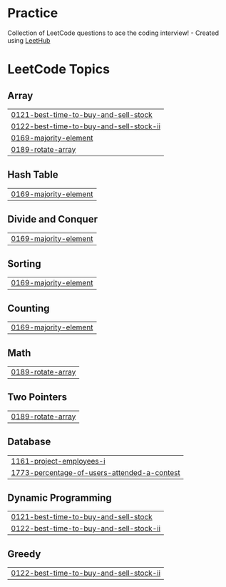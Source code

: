 # Practice
Collection of LeetCode questions to ace the coding interview! - Created using [LeetHub](https://github.com/QasimWani/LeetHub)

<!---LeetCode Topics Start-->
# LeetCode Topics
## Array
|  |
| ------- |
| [0121-best-time-to-buy-and-sell-stock](https://github.com/himanshugirdhar28/Practice/tree/master/0121-best-time-to-buy-and-sell-stock) |
| [0122-best-time-to-buy-and-sell-stock-ii](https://github.com/himanshugirdhar28/Practice/tree/master/0122-best-time-to-buy-and-sell-stock-ii) |
| [0169-majority-element](https://github.com/himanshugirdhar28/Practice/tree/master/0169-majority-element) |
| [0189-rotate-array](https://github.com/himanshugirdhar28/Practice/tree/master/0189-rotate-array) |
## Hash Table
|  |
| ------- |
| [0169-majority-element](https://github.com/himanshugirdhar28/Practice/tree/master/0169-majority-element) |
## Divide and Conquer
|  |
| ------- |
| [0169-majority-element](https://github.com/himanshugirdhar28/Practice/tree/master/0169-majority-element) |
## Sorting
|  |
| ------- |
| [0169-majority-element](https://github.com/himanshugirdhar28/Practice/tree/master/0169-majority-element) |
## Counting
|  |
| ------- |
| [0169-majority-element](https://github.com/himanshugirdhar28/Practice/tree/master/0169-majority-element) |
## Math
|  |
| ------- |
| [0189-rotate-array](https://github.com/himanshugirdhar28/Practice/tree/master/0189-rotate-array) |
## Two Pointers
|  |
| ------- |
| [0189-rotate-array](https://github.com/himanshugirdhar28/Practice/tree/master/0189-rotate-array) |
## Database
|  |
| ------- |
| [1161-project-employees-i](https://github.com/himanshugirdhar28/Practice/tree/master/1161-project-employees-i) |
| [1773-percentage-of-users-attended-a-contest](https://github.com/himanshugirdhar28/Practice/tree/master/1773-percentage-of-users-attended-a-contest) |
## Dynamic Programming
|  |
| ------- |
| [0121-best-time-to-buy-and-sell-stock](https://github.com/himanshugirdhar28/Practice/tree/master/0121-best-time-to-buy-and-sell-stock) |
| [0122-best-time-to-buy-and-sell-stock-ii](https://github.com/himanshugirdhar28/Practice/tree/master/0122-best-time-to-buy-and-sell-stock-ii) |
## Greedy
|  |
| ------- |
| [0122-best-time-to-buy-and-sell-stock-ii](https://github.com/himanshugirdhar28/Practice/tree/master/0122-best-time-to-buy-and-sell-stock-ii) |
<!---LeetCode Topics End-->